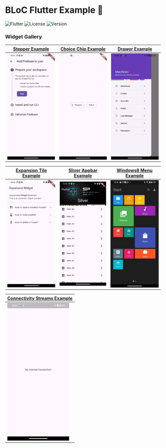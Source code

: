 
# BLoC Flutter Example 🚀

![Flutter](https://img.shields.io/badge/Flutter%20-%20Special%20Widgets%20-%20)
![License](https://img.shields.io/badge/license-MIT-green.svg)
![Version](https://img.shields.io/badge/version-1.0.0-brightgreen.svg)


### Widget Gallery 

| [Stepper Example](stepper-example.dart) | [Choice Chip Example](choice-chip-example.dart) | [Drawer Example](drawer-example.dart) |
|-----------------|-----------------|-----------------|
| <img src="https://github.com/ajazify/git_image/blob/main/snippet-images/stepper_example.png?raw=true" width="200"/> | <img src="https://github.com/ajazify/git_image/blob/main/snippet-images/choice_chip_example.png?raw=true" width="200"/> | <img src="https://github.com/ajazify/git_image/blob/main/snippet-images/drawer-example.jpg?raw=true" width="200"/> |

| [Expansion Tile Example](expansion-tile-example.dart) | [Sliver Appbar Example](slivers-appbar-example.dart) | [Windows8 Menu Example](windows-8-menu-example.dart) |
|-----------------|-----------------|-----------------|
| <img src="https://github.com/ajazify/git_image/blob/main/snippet-images/expansion_tile_example.png?raw=true" width="200"/> | <img src="https://github.com/ajazify/git_image/blob/main/snippet-images/sliver_app_bar_example.png?raw=true" width="200"/> | <img src="https://github.com/ajazify/git_image/blob/main/snippet-images/windows-8-menu-example.jpg?raw=true" width="200"/> |

| [Connectivity Streams Example](connectivity-streams.dart) | 
|-----------------|
| <img src="https://github.com/ajazify/git_image/blob/main/snippet-images/connectivity-streams.png?raw=true" width="200"/> | 
